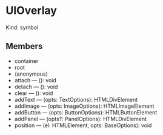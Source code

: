 # UIOverlay

Kind: symbol

## Members

- container
- root
- (anonymous)
- attach — (): void
- detach — (): void
- clear — (): void
- addText — (opts: TextOptions): HTMLDivElement
- addImage — (opts: ImageOptions): HTMLImageElement
- addButton — (opts: ButtonOptions): HTMLButtonElement
- addPanel — (opts?: PanelOptions): HTMLDivElement
- position — (el: HTMLElement, opts: BaseOptions): void
